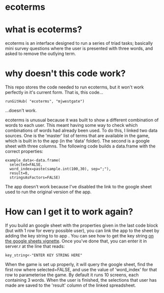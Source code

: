 ecoterms
==========

# what is ecoterms?
ecoterms is an interface designed to run a series of triad tasks; basically mini survey questions where the user is presented with three words, and asked to remove the outlying term. 

# why doesn't this code work?
This repo stores the code needed to run ecoterms, but it won't work perfectly in it's current form. That is, this code...
```
runGitHub( "ecoterms", "mjwestgate")
```
...doesn't work.

ecoterms is unusual because it was built to show a different combination of words to each user. This meant having some way to check which combinations of words had already been used. To do this, I linked two data sources. One is the 'master' list of terms that are available in the game, which is built in to the app (in the 'data' folder). The second is a google sheet with three columns. The following code builds a data.frame with the correct properties:

```
example_data<-data.frame(
  selected=FALSE,
  word_index=paste(sample.int(100,30), sep=";"),
  result=0,
  stringsAsFactors=FALSE)
```

The app doesn't work because I've disabled the link to the google sheet used to run the original version of the app.

# How can I get it to work again?
If you build an google sheet with the properties given in the last code block (but with 1 row for every possible user), you can link the app to the sheet by adding the key string to to app . You can see how to get the key string [on the google sheets vignette](https://cran.r-project.org/web/packages/googlesheets/vignettes/basic-usage.html#register-a-sheet). Once you've done that, you can enter it in server.r at the line that reads:

```
key_string<-"ENTER KEY STRING HERE"
```

When the game is set up properly, it will query the google sheet, find the first row where selected=FALSE, and use the value of 'word_index' for that row to parameterise the game. By default it runs 10 screens, each containing 3 words. When the user is finished, the selections that user has made are saved to the 'result' column of the linked spreadsheet.